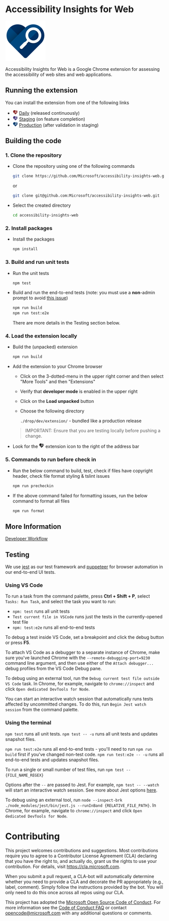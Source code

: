 <!--
Copyright (c) Microsoft Corporation. All rights reserved.
Licensed under the MIT License.
-->

# Accessibility Insights for Web

![Product Logo](./src/icons/brand/blue/brand-blue-128px.png)

Accessibility Insights for Web is a Google Chrome extension for assessing the accessibility of web sites and web applications.

## Running the extension

You can install the extension from one of the following links

-   ![Daily Logo](./src/icons/brand/red/brand-red-16px.png) [Daily](https://chrome.google.com/webstore/detail/hbcplehnakffdldhldncjlnbpfgogbem) (released continuously)
-   ![Staging Logo](./src/icons/brand/violet/brand-violet-16px.png) [Staging](https://chrome.google.com/webstore/detail/nnmjfbmebeckhpejobgjjjnchlljiagp) (on feature completion)
-   ![Production Logo](./src/icons/brand/blue/brand-blue-16px.png) [Production](https://chrome.google.com/webstore/detail/pbjjkligggfmakdaogkfomddhfmpjeni) (after validation in staging)

## Building the code

### 1. Clone the repository

-   Clone the repository using one of the following commands
    ```bash
    git clone https://github.com/Microsoft/accessibility-insights-web.git
    ```
    or
    ```bash
    git clone git@github.com:Microsoft/accessibility-insights-web.git
    ```
-   Select the created directory
    ```bash
    cd accessibility-insights-web
    ```

### 2. Install packages

-   Install the packages
    ```bash
    npm install
    ```

### 3. Build and run unit tests

-   Run the unit tests
    ```bash
    npm test
    ```
-   Build and run the end-to-end tests (note: you must use a **non**-admin prompt to avoid [this issue](https://stackoverflow.com/questions/36835130))
    ```bash
    npm run build
    npm run test:e2e
    ```
    There are more details in the Testing section below.

### 4. Load the extension locally

-   Build the (unpacked) extension
    ```bash
    npm run build
    ```
-   Add the extension to your Chrome browser

    -   Click on the 3-dotted-menu in the upper right corner and then select "More Tools" and then "Extensions"
    -   Verify that **developer mode** is enabled in the upper right
    -   Click on the **Load unpacked** button
    -   Choose the following directory

        `./drop/dev/extension/` - bundled like a production release

    > IMPORTANT: Ensure that you are testing locally before pushing a change.

-   Look for the ![Dev Logo](./src/icons/brand/gray/brand-gray-16px.png) extension icon to the right of the address bar

### 5. Commands to run before check in

-   Run the below command to build, test, check if files have copyright header, check file format styling & tslint issues
    ```bash
    npm run precheckin
    ```
-   If the above command failed for formatting issues, run the below command to format all files
    ```bash
    npm run format
    ```

## More Information

[Developer Workflow](./docs/workflow.md)

## Testing

We use [jest](https://github.com/facebook/jest) as our test framework and [puppeteer](https://github.com/GoogleChrome/puppeteer) for browser automation in our end-to-end UI tests.

### Using VS Code

To run a task from the command palette, press **Ctrl + Shift + P**, select `Tasks: Run Task`, and select the task you want to run:

-   `npm: test` runs all unit tests
-   `Test current file in VSCode` runs just the tests in the currently-opened test file
-   `npm: test:e2e` runs all end-to-end tests

To debug a test inside VS Code, set a breakpoint and click the debug button or press **F5**.

To attach VS Code as a debugger to a separate instance of Chrome, make sure you've launched Chrome with the `--remote-debugging-port=9230` command line argument, and then use either of the `Attach debugger...` debug profiles from the VS Code Debug pane.

To debug using an external tool, run the `Debug current test file outside VS Code` task. In Chrome, for example, navigate to `chrome://inspect` and click `Open dedicated DevTools for Node`.

You can start an interactive watch session that automatically runs tests affected by uncommitted changes. To do this, run `Begin Jest watch session` from the command palette.

### Using the terminal

`npm test` runs all unit tests.
`npm test -- -u` runs all unit tests and updates snapshot files.

`npm run test:e2e` runs all end-to-end tests - you'll need to run `npm run build` first if you've changed non-test code.
`npm run test:e2e -- -u` runs all end-to-end tests and updates snapshot files.

To run a single or small number of test files, run `npm test -- {FILE_NAME_REGEX}`

Options after the `--` are passed to Jest. For example, `npm test -- --watch` will start an interactive watch session. See more about Jest options [here](https://jestjs.io/docs/en/cli.html).

To debug using an external tool, run `node --inspect-brk ./node_modules/jest/bin/jest.js --runInBand {RELATIVE_FILE_PATH}`. In Chrome, for example, navigate to `chrome://inspect` and click `Open dedicated DevTools for Node`.

# Contributing

This project welcomes contributions and suggestions. Most contributions require you to agree to a
Contributor License Agreement (CLA) declaring that you have the right to, and actually do, grant us
the rights to use your contribution. For details, visit https://cla.microsoft.com.

When you submit a pull request, a CLA-bot will automatically determine whether you need to provide
a CLA and decorate the PR appropriately (e.g., label, comment). Simply follow the instructions
provided by the bot. You will only need to do this once across all repos using our CLA.

This project has adopted the [Microsoft Open Source Code of Conduct](https://opensource.microsoft.com/codeofconduct/).
For more information see the [Code of Conduct FAQ](https://opensource.microsoft.com/codeofconduct/faq/) or
contact [opencode@microsoft.com](mailto:opencode@microsoft.com) with any additional questions or comments.

